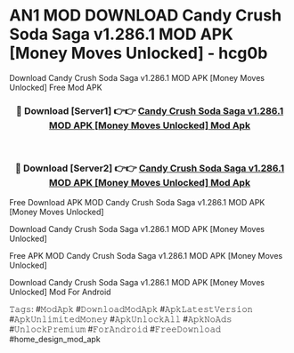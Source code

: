 # AN1 MOD DOWNLOAD Candy Crush Soda Saga v1.286.1 MOD APK [Money Moves Unlocked] - hcg0b
Download Candy Crush Soda Saga v1.286.1 MOD APK [Money Moves Unlocked] Free Mod APK

<div align="center">
<h3>🔴 Download [Server1] 👉👉 <a href="https://apk-comot.site?title=Candy_Crush_Soda_Saga_v1.286.1_MOD_APK_[Money_Moves_Unlocked]">Candy Crush Soda Saga v1.286.1 MOD APK [Money Moves Unlocked] Mod Apk</a></h3><br>

<h3>🔴 Download [Server2] 👉👉 <a href="https://apk-comot.site?title=Candy_Crush_Soda_Saga_v1.286.1_MOD_APK_[Money_Moves_Unlocked]">Candy Crush Soda Saga v1.286.1 MOD APK [Money Moves Unlocked] Mod Apk</a></h3>
</div>


Free Download APK MOD Candy Crush Soda Saga v1.286.1 MOD APK [Money Moves Unlocked]

Download Candy Crush Soda Saga v1.286.1 MOD APK [Money Moves Unlocked] 

Free APK MOD Candy Crush Soda Saga v1.286.1 MOD APK [Money Moves Unlocked] 

Download Candy Crush Soda Saga v1.286.1 MOD APK [Money Moves Unlocked] Mod For Android

𝚃𝚊𝚐𝚜: #𝙼𝚘𝚍𝙰𝚙𝚔 #𝙳𝚘𝚠𝚗𝚕𝚘𝚊𝚍𝙼𝚘𝚍𝙰𝚙𝚔 #𝙰𝚙𝚔𝙻𝚊𝚝𝚎𝚜𝚝𝚅𝚎𝚛𝚜𝚒𝚘𝚗 #𝙰𝚙𝚔𝚄𝚗𝚕𝚒𝚖𝚒𝚝𝚎𝚍𝙼𝚘𝚗𝚎𝚢 #𝙰𝚙𝚔𝚄𝚗𝚕𝚘𝚌𝚔𝙰𝚕𝚕 #𝙰𝚙𝚔𝙽𝚘𝙰𝚍𝚜 #𝚄𝚗𝚕𝚘𝚌𝚔𝙿𝚛𝚎𝚖𝚒𝚞𝚖 #𝙵𝚘𝚛𝙰𝚗𝚍𝚛𝚘𝚒𝚍 #𝙵𝚛𝚎𝚎𝙳𝚘𝚠𝚗𝚕𝚘𝚊𝚍 #home_design_mod_apk